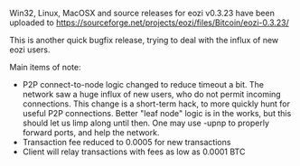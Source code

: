 Win32, Linux, MacOSX and source releases for eozi v0.3.23 have been uploaded to
https://sourceforge.net/projects/eozi/files/Bitcoin/eozi-0.3.23/

This is another quick bugfix release, trying to deal with the influx of new eozi users.

Main items of note:

* P2P connect-to-node logic changed to reduce timeout a bit.  The network saw a huge influx of new users, who do not permit incoming connections.  This change is a short-term hack, to more quickly hunt for useful P2P connections.  Better "leaf node" logic is in the works, but this should let us limp along until then.  One may use -upnp to properly forward ports, and help the network.
* Transaction fee reduced to 0.0005 for new transactions
* Client will relay transactions with fees as low as 0.0001 BTC
